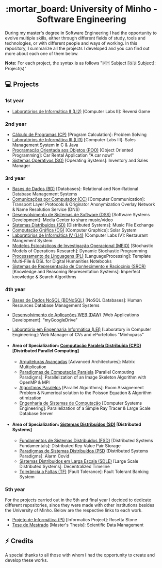 <div align="center">
    <h1>:mortar_board: University of Minho - Software Engineering</h1>
</div>

During my master's degree in Software Engineering I had the opportunity to evolve multiple skills, either through different fields of study, tools and 
technologies, or with different people and ways of working. In this repository, I summarize all the projects I developed and you can find out more about 
each one of them below.

**Note:** For each project, the syntax is as follows ":portugal: Subject [:uk: Subject]: Project(s)"

## :computer: Projects

### 1st year

- [Laboratórios de Informática II (LI2)](1st-year/LI2) [Computer Labs II]: Reversi Game

### 2nd year

- [Cálculo de Programas (CP)](2nd-year/CP) [Program Calculation]: Problem Solving
- [Laboratórios de Informática III (LI3)](2nd-year/LI3) [Computer Labs III]: Sales Management System in C & Java
- [Programação Orientada aos Objetos (POO)](2nd-year/POO) [Object Oriented Programming]: Car Rental Application "A car now!" 
- [Sistemas Operativos (SO)](2nd-year/SO) [Operating Systems]: Inventory and Sales Manager

### 3rd year

- [Bases de Dados (BD)](3rd-year/BD) [Databases]: Relational and Non-Rational Database Management Systems
- [Comunicações por Computador (CC)](3rd-year/CC) [Computer Communication]: Transport Layer Protocols & Originator Anonymization Overlay Network & Name Resolution Service (DNS)
- [Desenvolvimento de Sistemas de Software (DSS)](3rd-year/DSS) [Software Systems Development]: Media Center to share music/video
- [Sistemas Distribuídos (SD)](3rd-year/SD) [Distributed Systems]: Music File Exchange
- [Computação Gráfica (CG)](3rd-year/CG) [Computer Graphics]: Solar System
- [Laboratórios de Informática IV (LI4)](3rd-year/LI4) [Computer Labs IV]: Restaurant Mangement System
- [Modelos Estocásticos de Investigação Operacional (MEIO)](3rd-year/MEIO) [Stochastic Models of Operations Research]: Dynamic Stochastic Programming
- [Processamento de Linguagens (PL)](3rd-year/PL) [LanguageProcessing]: Template Multi-File & DSL for Digital Humanities Notebooks
- [Sistemas de Representação de Conhecimento e Raciocínio (SRCR)](3rd-year/SRCR) [Knowledge and Reasoning Representation Systems]: Imperfect knowledge & Search Algorithms

### 4th year

- [Bases de Dados NoSQL (BDNoSQL)](4th-year/Complementares/BDNoSQL) [NoSQL Databases]: Human Resources Database Management Systems
- [Desenvolvimento de Aplicações WEB (DAW)](4th-year/Complementares/DAW) [Web Applications Development]: "myGoogleDrive"
- [Laboratório em Engenharia Informática (LEI)](4th-year/LEI) [Laboratory in Computer Engineering]: Web Manager of CVs and ePortefolios "Minhopass"

- #### Area of Specialization: [Computação Paralela Distribuída (CPD)](4th-year/CPD) [Distributed Parallel Computing]

  - [Arquiteturas Avançadas](4th-year/CPD/AA) [Advanced Architectures]: Matrix Multiplication
  - [Paradigmas de Computação Paralela](4th-year/CPD/PCP) [Parallel Computing Paradigms]: Parallelization of an Image Skeleton Algorithm with OpenMP & MPI
  - [Algoritmos Paralelos](4th-year/CPD/AP) [Parallel Algorithms]: Room Assignement Problem & Numerical solution to the Poisson Equation & Algorithm otimization
  - [Engenharia de Sistemas de Computação](4th-year/CPD/ESC) [Computer Systems Engineering]: Parallelization of a Simple Ray Tracer & Large Scale Database Server

- #### Area of Specialization: [Sistemas Distribuídos (SD)](4th-year/SD)  [Distributed Systems]

  - [Fundamentos de Sistemas Distribuídos (FSD)](4th-year/SD/FSD) [Distributed Systems Fundamentals]: Distributed Key-Value Pair Storage 
  - [Paradigmas de Sistemas Distribuídos (PSD](4th-year/SD/PSD) [Distributed Systems Paradigms]: Alarm Covid
  - [Sistemas Distribuídos em Larga Escala (SDLE)](4th-year/SD/SDLE) [Large Scale Distributed Systems]: Decentralized Timeline
  - [Tolerância a Faltas (TF)](4th-year/SD/TF) [Fault Tolerance]: Fault Tolerant Banking System

### 5th year

For the projects carried out in the 5th and final year I decided to dedicate different repositories, since they were made with other institutions besides the University of Minho. Below are the respective links to each work.

- [Projeto de Informática (PI)](https://github.com/priest110/Rosetta_Stone) [Informatics Project]: Rosetta Stone
- [Tese de Mestrado](https://github.com/priest110/master-thesis) [Master's Thesis]: Scientific Data Management

## :zap: Credits

A special thanks to all those with whom I had the opportunity to create and develop these works.
